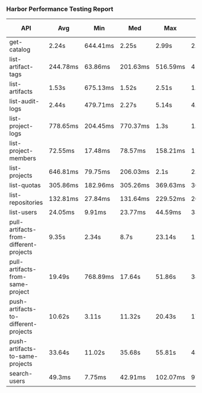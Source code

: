 
### Harbor Performance Testing Report


| API | Avg | Min | Med | Max | P(90) | P(95) | Success Rate | Iterations Rate |
|-----|-----|-----|-----|-----|-------|-------|--------------|-----------------|
| get-catalog | 2.24s | 644.41ms | 2.25s | 2.99s | 2.55s | 2.64s | 100% | 42.51/s |
| list-artifact-tags | 244.78ms | 63.86ms | 201.63ms | 516.59ms | 454.89ms | 492.19ms | 100% | 375.73/s |
| list-artifacts | 1.53s | 675.13ms | 1.52s | 2.51s | 1.82s | 2.03s | 100% | 62.72/s |
| list-audit-logs | 2.44s | 479.71ms | 2.27s | 5.14s | 4.05s | 4.46s | 100% | 35.91/s |
| list-project-logs | 778.65ms | 204.45ms | 770.37ms | 1.3s | 1.02s | 1.07s | 100% | 118.54/s |
| list-project-members | 72.55ms | 17.48ms | 78.57ms | 158.21ms | 120.79ms | 125.06ms | 100% | 1242.98/s |
| list-projects | 646.81ms | 79.75ms | 206.03ms | 2.1s | 2.08s | 2.08s | 100% | 93.76/s |
| list-quotas | 305.86ms | 182.96ms | 305.26ms | 369.63ms | 366.33ms | 367.91ms | 100% | 275.54/s |
| list-repositories | 132.81ms | 27.84ms | 131.64ms | 229.52ms | 206.83ms | 214.65ms | 100% | 696.34/s |
| list-users | 24.05ms | 9.91ms | 23.77ms | 44.59ms | 33.27ms | 34.31ms | 100% | 2657.26/s |
| pull-artifacts-from-different-projects | 9.35s | 2.34s | 8.7s | 23.14s | 12.15s | 16.38s | 100% | 1.83/s |
| pull-artifacts-from-same-project | 19.49s | 768.89ms | 17.64s | 51.86s | 38.77s | 44.86s | 100% | 3.75/s |
| push-artifacts-to-different-projects | 10.62s | 3.11s | 11.32s | 20.43s | 17.21s | 18.1s | 100% | 3.44/s |
| push-artifacts-to-same-projects | 33.64s | 11.02s | 35.68s | 55.81s | 43.93s | 49.12s | 100% | 1.72/s |
| search-users | 49.3ms | 7.75ms | 42.91ms | 102.07ms | 97.04ms | 98.96ms | 100% | 1753.54/s |
